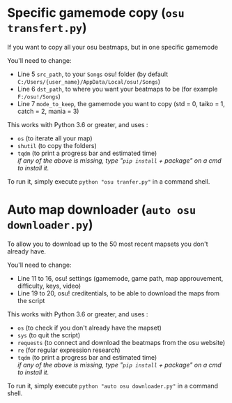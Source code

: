 # Specific gamemode copy (`osu transfert.py`)
If you want to copy all your osu beatmaps, but in one specific gamemode

You'll need to change:
- Line 5 `src_path`, to your `Songs` osu! folder (by default `C:/Users/{user_name}/AppData/Local/osu!/Songs`)
- Line 6 `dst_path`, to where you want your beatmaps to be (for example `F:/osu!/Songs`)
- Line 7 `mode_to_keep`, the gamemode you want to copy (std = 0, taiko = 1, catch = 2, mania = 3)

This works with Python 3.6 or greater, and uses :
- `os` (to iterate all your map)
- `shutil` (to copy the folders)
- `tqdm` (to print a progress bar and estimated time)  
*if any of the above is missing, type "`pip install` + package" on a cmd to install it.*

To run it, simply execute `python "osu tranfer.py"` in a command shell.


# Auto map downloader (`auto osu downloader.py`)
To allow you to download up to the 50 most recent mapsets you don't already have.

You'll need to change:
- Line 11 to 16, osu! settings (gamemode, game path, map approuvement, difficulty, keys, video)
- Line 19 to 20, osu! creditentials, to be able to download the maps from the script

This works with Python 3.6 or greater, and uses :
- `os` (to check if you don't already have the mapset)
- `sys` (to quit the script)
- `requests` (to connect and download the beatmaps from the osu website)
- `re` (for regular expression research)
- `tqdm` (to print a progress bar and estimated time)  
*if any of the above is missing, type "`pip install` + package" on a cmd to install it.*

To run it, simply execute `python "auto osu downloader.py"` in a command shell.

